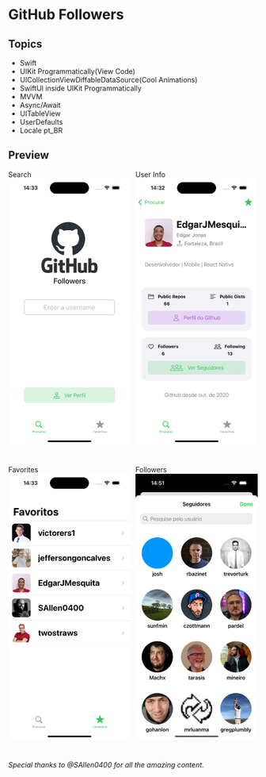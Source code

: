 # GitHub Followers

## Topics

- Swift
- UIKit Programmatically(View Code)
- UICollectionViewDiffableDataSource(Cool Animations)
- SwiftUI inside UIKit Programmatically
- MVVM
- Async/Await
- UITableView
- UserDefaults
- Locale pt_BR

## Preview

<div style="display: flex; width: 100%; justify-content: space-between">
    <div  style="width: 49%">
        Search
        <img src="./docs/search.png"  />
    </div>
    <div style="width: 49%">
        User Info
        <img src="./docs/user1.png" />
    </div>
</div>

#

<div style="display: flex; width: 100%; justify-content: space-between">
   <div style="width: 49%">
        Favorites
        <img src="./docs/favorites.png" />
    </div>
    <div  style="width: 49%">
        Followers
        <img src="./docs/followers.png"  />
    </div>
</div>

#

_Special thanks to @SAllen0400 for all the amazing content._
